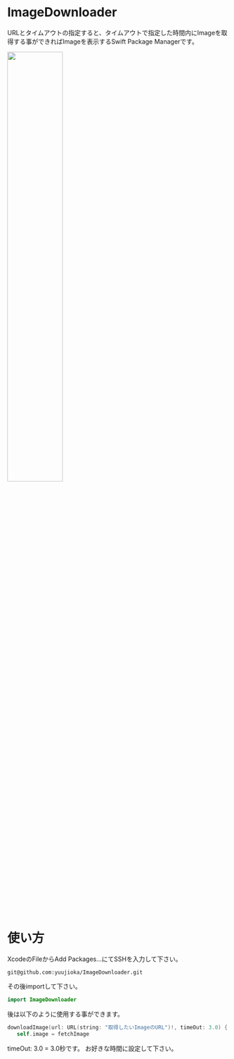 # ImageDownloader

URLとタイムアウトの指定すると、タイムアウトで指定した時間内にImageを取得する事ができればImageを表示するSwift Package Managerです。

<img src="https://user-images.githubusercontent.com/56917591/140612420-54bacab0-d4e0-45f3-a2ac-7df9a04b8a84.jpg" width=50%>

# 使い方

XcodeのFileからAdd Packages...にてSSHを入力して下さい。

```
git@github.com:yuujioka/ImageDownloader.git
```

その後importして下さい。

```swift
import ImageDownloader
```

後は以下のように使用する事ができます。

```swift
downloadImage(url: URL(string: "取得したいImageのURL")!, timeOut: 3.0) { fetchImage in
   self.image = fetchImage
```

timeOut: 3.0 = 3.0秒です。
お好きな時間に設定して下さい。

